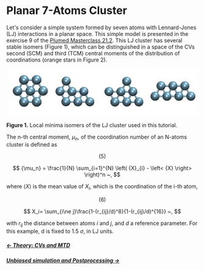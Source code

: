 
# Planar 7-Atoms Cluster

Let's consider a simple system formed by seven atoms with Lennard-Jones (LJ) 
interactions in a planar space. This simple model is presented in the exercise 9 of the
[Plumed Masterclass 21.2](https://www.plumed-tutorials.org/lessons/21/002/data/NAVIGATION.html).
This LJ cluster has several stable isomers (Figure 1), which can be 
distinguished in a space of the CVs second (SCM) and third (TCM) central 
moments of the distribution of coordinations (orange stars in Figure 2).

<div align="center">
  <img src="./files/cluster.png"  width="500">
</div>

**Figure 1.** Local minima isomers of the LJ cluster used in this tutorial.

The n-th central moment, $\mu_n$, of the coordination number of an N-atoms
cluster is defined as

$$
(5)
$$

$$
{\mu_n} = \frac{1}{N} \sum_{i=1}^{N} \left( {X}_{i} - 
                \left< {X} \right> \right)^n ~,
$$

where $\left< {X} \right>$ is the mean value of $X_i$, which is the
coordination of the i-th atom,

$$
(6)
$$

$$
X_i= \sum_{i\ne j}\frac{1-(r_{ij}/d)^8}{1-(r_{ij}/d)^{16}} ~,
$$

with $r_{ij}$ the distance between atoms $i$ and $j$, and $d$ a reference 
parameter. For this example, d is fixed to 1.5 $\sigma$, in LJ units.


##### [&larr; Theory: CVs and MTD](theory.md)
##### [Unbiased simulation and Postprocessing &rarr;](MD.md)
